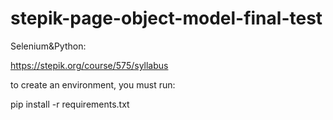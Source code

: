 # stepik-page-object-model-final-test

Selenium&Python:

https://stepik.org/course/575/syllabus

to create an environment, you must run:

pip install -r requirements.txt
